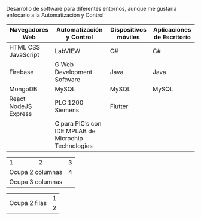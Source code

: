 Desarrollo de software para diferentes entornos, aunque me gustaría enfocarlo a la Automatización y Control

| Navegadores Web | Automatización y Control | Dispositivos móviles | Aplicaciones de Escritorio |
| --------------- | --------------- |  --------------- |  --------------- |
| HTML CSS JavaScript | LabVIEW | C# | C# |
| Firebase | G Web Development Software | Java | Java |
| MongoDB | MySQL | MySQL | MySQL |
| React NodeJS Express | PLC 1200 Siemens | Flutter |  |
|  | C para PIC’s con IDE MPLAB de Microchip Technologies |  |  |


<table>
  <tr>
    <td>1</td>
    <td>2</td>
    <td>3</td>
  </tr>
  <tr>
    <td colspan="2">Ocupa 2 columnas</td>
    <td>4</td>
  </tr>
  <tr>
    <td colspan="3">Ocupa 3 columnas</td>
  </tr>
</table>


<table>
  <tr>
    <td rowspan="2">Ocupa 2 filas</td>
    <td>1</td>
  </tr>
  <tr>
    <td>2</td>
  </tr>
</table>
